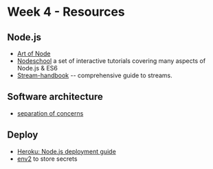 # Week 4 - Resources


## Node.js

- [Art of Node](https://github.com/maxogden/art-of-node)
- [Nodeschool](https://nodeschool.io/) a set of interactive tutorials covering many aspects of Node.js & ES6
- [Stream-handbook](https://github.com/substack/stream-handbook) -- comprehensive guide to streams.


## Software architecture

- [separation of concerns](https://en.wikipedia.org/wiki/Separation_of_concerns)


## Deploy

- [Heroku: Node.js deployment guide](https://devcenter.heroku.com/articles/getting-started-with-nodejs)
- [env2](https://github.com/dwyl/env2) to store secrets
